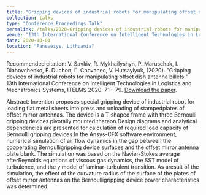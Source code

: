 ```yaml
---
title: "Gripping devices of industrial robots for manipulating offset dish antenna billets"
collection: talks
type: "Conference Proceedings Talk"
permalink: /talks/2020-Gripping devices of industrial robots for manipulating offset dish antenna billets
venue: "13th International Conference on Intelligent Technologies in Logistics and Mechatronics Systems, ITELMS 2020"
date: 2020-10-01
location: "Panevezys, Lithuania"
---
```

Recommended citation: V. Savkiv, R. Mykhailyshyn, P. Maruschak, I. Diahovchenko, F. Duchon, Ľ. Chovanec, V. Hutsaylyuk, (2020). "Gripping devices of industrial robots for manipulating offset dish antenna billets." 13th International Conference on Intelligent Technologies in Logistics and Mechatronics Systems, ITELMS 2020. 71 – 79. [Download the paper](https://www.researchgate.net/publication/350786725_Gripping_Devices_of_Industrial_Robots_for_Manipulating_Offset_Dish_Antenna_Billets). 

Abstract: Invention proposes special gripping device of industrial robot for loading flat metal sheets into press and unloading of stampedplates of offset mirror antennas. The device is a T-shaped frame with three Bernoulli gripping devices pivotally mounted thereon.Design diagrams and analytical dependencies are presented for calculation of required load capacity of Bernoulli gripping devices.In the Ansys-CFX software environment, numerical simulation of air flow dynamics in the gap between the cooperating Bernoulligripping device surfaces and the offset mirror antenna plate blank. The simulation was based on the Navier-Stokes average afterReynolds equations of viscous gas dynamics, the SST model of turbulence, and the γ model of laminar-turbulent transition. As aresult of the simulation, the effect of the curvature radius of the surface of the plates of offset mirror antennas on the Bernoulligripping device power characteristics was determined.